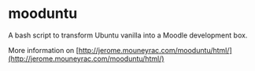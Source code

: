 mooduntu
========

A bash script to transform Ubuntu vanilla into a Moodle development box.

More information on [http://jerome.mouneyrac.com/mooduntu/html/](http://jerome.mouneyrac.com/mooduntu/html/)
